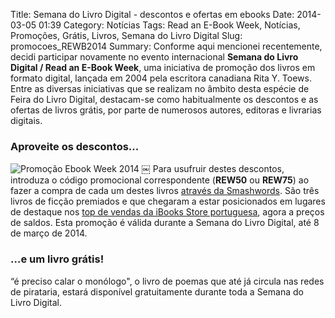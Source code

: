Title: Semana do Livro Digital - descontos e ofertas em ebooks
Date: 2014-03-05 01:39
Category: Notícias
Tags: Read an E-Book Week, Notícias, Promoções, Grátis, Livros, Semana do Livro Digital
Slug: promocoes_REWB2014
Summary: Conforme aqui mencionei recentemente, decidi participar novamente no evento internacional **Semana do Livro Digital / Read an E-Book Week**, uma iniciativa de promoção dos livros em formato digital, lançada em 2004 pela escritora canadiana Rita Y. Toews. Entre as diversas iniciativas que se realizam no âmbito desta espécie de Feira do Livro Digital, destacam-se como habitualmente os descontos e as ofertas de livros grátis, por parte de numerosos autores, editoras e livrarias digitais. 

### Aproveite os descontos...

![Promoção Ebook Week 2014]({static}/images/2014/promo_ebookweek_2014.jpg)
￼
Para usufruir destes descontos, introduza o código promocional correspondente (**REW50** ou **REW75**) ao fazer a compra de cada um destes livros [através da Smashwords](https://www.smashwords.com/profile/view/victordomingos). São três livros de ficção premiados e que chegaram a estar posicionados em lugares de destaque nos [top de vendas da iBooks Store portuguesa](), agora a preços de saldos. Esta promoção é válida durante a Semana do Livro Digital, até 8 de março de 2014.

### …e um livro grátis!

“é preciso calar o monólogo", o livro de poemas que até já circula nas redes de pirataria, estará disponível gratuitamente durante toda a Semana do Livro Digital.









